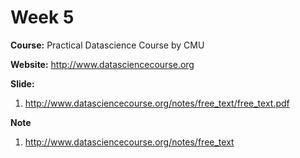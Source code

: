 # Week 5 
**Course:** Practical Datascience Course by CMU

**Website:** http://www.datasciencecourse.org

**Slide:** 
1. http://www.datasciencecourse.org/notes/free_text/free_text.pdf

**Note**
1. http://www.datasciencecourse.org/notes/free_text
 
